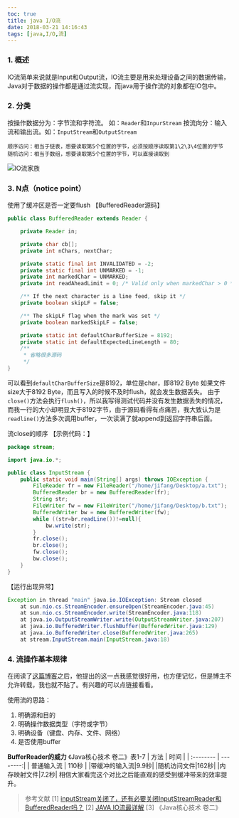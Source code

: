 ```yaml
---
toc: true
title: java I/O流
date: 2018-03-21 14:16:43
tags: [java,I/O,流]
---
```



### 1. 概述
IO流简单来说就是Input和Output流，IO流主要是用来处理设备之间的数据传输，Java对于数据的操作都是通过流实现，而java用于操作流的对象都在IO包中。
<!--more-->
### 2. 分类
按操作数据分为：字节流和字符流。 如：`Reader`和`InpurStream`
按流向分：输入流和输出流。如：`InputStream`和`OutputStream`
	
	顺序访问：相当于链表，想要读取第5个位置的字节，必须按顺序读取第1\2\3\4位置的字节
	随机访问：相当于数组，想要读取第5个位置的字节，可以直接读取到

![IO流家族](https://app.yinxiang.com/shard/s15/res/2c5ca3f2-2db4-45f3-acb9-4515c3257ae1)


### 3. N点（notice point）
使用了缓冲区是否一定要flush 
【BufferedReader源码】
```java
public class BufferedReader extends Reader {

    private Reader in;

    private char cb[];
    private int nChars, nextChar;

    private static final int INVALIDATED = -2;
    private static final int UNMARKED = -1;
    private int markedChar = UNMARKED;
    private int readAheadLimit = 0; /* Valid only when markedChar > 0 */

    /** If the next character is a line feed, skip it */
    private boolean skipLF = false;

    /** The skipLF flag when the mark was set */
    private boolean markedSkipLF = false;

    private static int defaultCharBufferSize = 8192;
    private static int defaultExpectedLineLength = 80;
    /**
	 * 省略很多源码
	 */
}
```
可以看到`defaultCharBufferSize`是8192，单位是char，即8192 Byte
如果文件size大于8192 Byte，而且写入的时候不及时flush，就会发生数据丢失。
由于`close()`方法会执行`flush()`，所以我写得测试代码并没有发生数据丢失的情况，而我一行的大小却明显大于8192字节，由于源码看得有点痛苦，我大致认为是`readline()`方法多次调用buffer，一次读满了就append到返回字符串后面。

流close的顺序
【示例代码：】
```java
package stream;

import java.io.*;

public class InputStream {
    public static void main(String[] args) throws IOException {
        FileReader fr = new FileReader("/home/jifang/Desktop/a.txt");
        BufferedReader br = new BufferedReader(fr);
        String str;
        FileWriter fw = new FileWriter("/home/jifang/Desktop/b.txt");
        BufferedWriter bw = new BufferedWriter(fw);
        while ((str=br.readLine())!=null){
            bw.write(str);
        }
        fr.close();
        br.close();
        fw.close();
        bw.close();
    }
}
```
【运行出现异常】
```java
Exception in thread "main" java.io.IOException: Stream closed
	at sun.nio.cs.StreamEncoder.ensureOpen(StreamEncoder.java:45)
	at sun.nio.cs.StreamEncoder.write(StreamEncoder.java:118)
	at java.io.OutputStreamWriter.write(OutputStreamWriter.java:207)
	at java.io.BufferedWriter.flushBuffer(BufferedWriter.java:129)
	at java.io.BufferedWriter.close(BufferedWriter.java:265)
	at stream.InputStream.main(InputStream.java:18)
```
### 4. 流操作基本规律
在阅读了[这篇博客](https://www.cnblogs.com/xll1025/p/6418766.html)之后，他提出的这一点我感觉很好用，也方便记忆，但是博主不允许转载，我也就不贴了。有兴趣的可以点链接看看。

使用流的思路：
1. 明确源和目的
2. 明确操作数据类型（字符或字节）
3. 明确设备（键盘、内存、文件、网络）
4. 是否使用buffer

**BufferReader的威力**
《Java核心技术 卷二》表1-7
| 方法      |    时间 |
| :-------- | --------:|
| 普通输入流  | 110秒 |
|带缓冲的输入流|9.9秒|
|随机访问文件|162秒|
|内存映射文件|7.2秒|
相信大家看完这个对比之后能直观的感受到缓冲带来的效率提升。

> 参考文献
> [1] [inputStream关闭了，还有必要关闭InputStreamReader和BufferedReader吗？](https://segmentfault.com/q/1010000005970993)
> [2] [JAVA IO流最详解](https://www.cnblogs.com/xll1025/p/6418766.html)
> [3] 《Java核心技术 卷二》